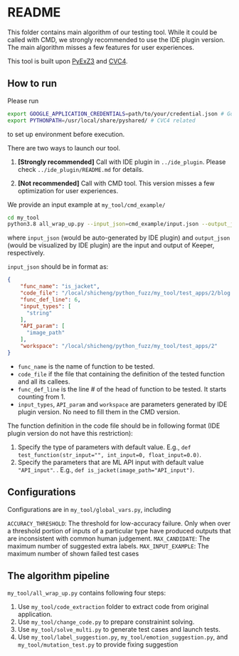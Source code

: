 # README

This folder contains main algorithm of our testing tool. While it could be called with CMD, we strongly recommended to use the IDE plugin version. The main algorithm misses a few features for user experiences.

This tool is built upon [PyExZ3](https://github.com/GroundPound/PyExZ3) and [CVC4](https://github.com/CVC4/CVC4).

## How to run

Please run 
```bash
export GOOGLE_APPLICATION_CREDENTIALS=path/to/your/credential.json # Google Cloud API related
export PYTHONPATH=/usr/local/share/pyshared/ # CVC4 related
```
to set up environment before execution.

There are two ways to launch our tool.
1. **[Strongly recommended]** Call with IDE plugin in `../ide_plugin`. Please check `../ide_plugin/README.md` for details.

2. **[Not recommended]** Call with CMD tool. This version misses a few optimization for user experiences.

We provide an input example at `my_tool/cmd_example/`
```bash
cd my_tool
python3.8 all_wrap_up.py --input_json=cmd_example/input.json --output_json=cmd_example/output.json
```
where `input_json` (would be auto-generated by IDE plugin) and `output_json` (would be visualized by IDE plugin) are the input and output of Keeper, respectively. 

`input_json` should be in format as:
```json
{
    "func_name": "is_jacket",
    "code_file": "/local/shicheng/python_fuzz/my_tool/test_apps/2/blog.py",
    "func_def_line": 6,
    "input_types": [
      "string"
    ],
    "API_param": [
      "image_path"
    ],
    "workspace": "/local/shicheng/python_fuzz/my_tool/test_apps/2"
}
```
- `func_name` is the name of function to be tested. 
- `code_file` if the file that containing the definition of the tested function and all its callees.
- `func_def_line` is the line # of the head of function to be tested. It starts counting from 1.
- `input_types`, `API_param` and `workspace` are parameters generated by IDE plugin version. No need to fill them in the CMD version.

The function definition in the code file should be in following format (IDE plugin version do not have this restriction):

1. Specify the type of parameters with default value. E.g., `def test_function(str_input="", int_input=0, float_input=0.0)`.
2. Specify the parameters that are ML API input with default value `"API_input"`. . E.g., `def is_jacket(image_path="API_input")`.

## Configurations

Configurations are in `my_tool/global_vars.py`, including

`ACCURACY_THRESHOLD`: The threshold for low-accuracy failure. Only when over a threshold portion of inputs of a particular type have produced outputs that are inconsistent with common human judgement.
`MAX_CANDIDATE`: The maximum number of suggested extra labels.
`MAX_INPUT_EXAMPLE`: The maximum number of shown failed test cases


## The algorithm pipeline

`my_tool/all_wrap_up.py` contains following four steps:

1. Use `my_tool/code_extraction` folder to extract code from original application.
2. Use `my_tool/change_code.py` to prepare constrainint solving.
3. Use `my_tool/solve_multi.py` to generate test cases and launch tests.
4. Use `my_tool/label_suggestion.py`, `my_tool/emotion_suggestion.py`, and `my_tool/mutation_test.py` to provide fixing suggestion